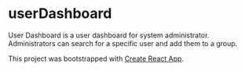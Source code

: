 # userDashboard


User Dashboard is a user dashboard for system administrator. Administrators can search for a specific user and add them to a group.

This project was bootstrapped with [Create React App](https://github.com/facebookincubator/create-react-app).
